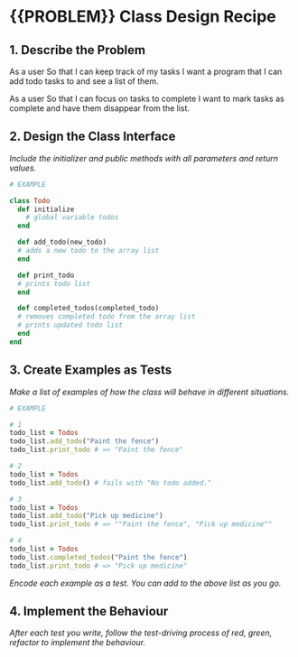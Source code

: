 # {{PROBLEM}} Class Design Recipe

## 1. Describe the Problem

As a user
So that I can keep track of my tasks
I want a program that I can add todo tasks to and see a list of them.

As a user
So that I can focus on tasks to complete
I want to mark tasks as complete and have them disappear from the list.

## 2. Design the Class Interface

_Include the initializer and public methods with all parameters and return values._

```ruby
# EXAMPLE

class Todo
  def initialize 
    # global variable todos
  end

  def add_todo(new_todo)
  # adds a new todo to the array list
  end

  def print_todo
  # prints todo list
  end

  def completed_todos(completed_todo)
  # removes completed todo from the array list
  # prints updated todo list
  end
end
```

## 3. Create Examples as Tests

_Make a list of examples of how the class will behave in different situations._

```ruby
# EXAMPLE

# 1
todo_list = Todos
todo_list.add_todo("Paint the fence")
todo_list.print_todo # => "Paint the fence"

# 2
todo_list = Todos
todo_list.add_todo() # fails with "No todo added."

# 3
todo_list = Todos
todo_list.add_todo("Pick up medicine")
todo_list.print_todo # => ""Paint the fence", "Pick up medicine""

# 4
todo_list = Todos
todo_list.completed_todos("Paint the fence")
todo_list.print_todo # => "Pick up medicine"
```

_Encode each example as a test. You can add to the above list as you go._

## 4. Implement the Behaviour

_After each test you write, follow the test-driving process of red, green, refactor to implement the behaviour._

